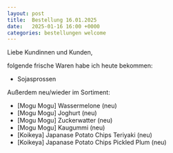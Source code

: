 ```yaml
---
layout: post
title:  Bestellung 16.01.2025
date:   2025-01-16 16:00 +0000
categories: bestellungen welcome
---
```


Liebe Kundinnen und Kunden,

folgende frische Waren habe ich heute bekommen:
<ul>
<li>Sojasprossen</li>
</ul>

Außerdem neu/wieder im Sortiment:
<ul>
<li>[Mogu Mogu] Wassermelone (neu)</li>
<li>[Mogu Mogu] Joghurt (neu)</li>
<li>[Mogu Mogu] Zuckerwatter (neu)</li>
<li>[Mogu Mogu] Kaugummi (neu)</li>
<li>[Koikeya] Japanase Potato Chips Teriyaki (neu)</li>
<li>[Koikeya] Japanase Potato Chips Pickled Plum (neu)</li>
</ul>